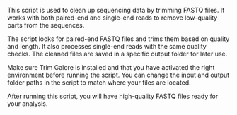 This script is used to clean up sequencing data by trimming FASTQ files. It works with both paired-end and single-end reads to remove low-quality parts from the sequences.

The script looks for paired-end FASTQ files and trims them based on quality and length. It also processes single-end reads with the same quality checks. The cleaned files are saved in a specific output folder for later use.

Make sure Trim Galore is installed and that you have activated the right environment before running the script. You can change the input and output folder paths in the script to match where your files are located.

After running this script, you will have high-quality FASTQ files ready for your analysis.

